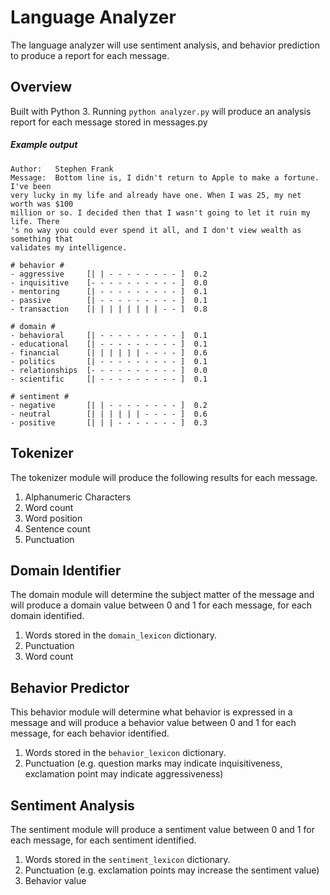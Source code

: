 # Language Analyzer

The language analyzer will use sentiment analysis, and behavior prediction to produce a report for each message.

## Overview

Built with Python 3. Running `python analyzer.py` will produce an analysis report for each message stored in messages.py


##### Example output

```
Author:   Stephen Frank
Message:  Bottom line is, I didn't return to Apple to make a fortune. I've been                                                                                                                                                              very lucky in my life and already have one. When I was 25, my net worth was $100                                                                                                                                                              million or so. I decided then that I wasn't going to let it ruin my life. There                                                                                                                                                             's no way you could ever spend it all, and I don't view wealth as something that                                                                                                                                                              validates my intelligence.

# behavior #
- aggressive     [| | - - - - - - - - ]  0.2
- inquisitive    [- - - - - - - - - - ]  0.0
- mentoring      [| - - - - - - - - - ]  0.1
- passive        [| - - - - - - - - - ]  0.1
- transaction    [| | | | | | | | - - ]  0.8

# domain #
- behavioral     [| - - - - - - - - - ]  0.1
- educational    [| - - - - - - - - - ]  0.1
- financial      [| | | | | | - - - - ]  0.6
- politics       [| - - - - - - - - - ]  0.1
- relationships  [- - - - - - - - - - ]  0.0
- scientific     [| - - - - - - - - - ]  0.1

# sentiment #
- negative       [| | - - - - - - - - ]  0.2
- neutral        [| | | | | | - - - - ]  0.6
- positive       [| | | - - - - - - - ]  0.3

```

## Tokenizer

The tokenizer module will produce the following results for each message.

1. Alphanumeric Characters
1. Word count
1. Word position
1. Sentence count
1. Punctuation

## Domain Identifier

The domain module will determine the subject matter of the message and will produce a domain value between 0 and 1 for each message, for each domain identified.

1. Words stored in the `domain_lexicon` dictionary.
1. Punctuation
1. Word count

## Behavior Predictor

This behavior module will determine what behavior is expressed in a message and will produce a behavior value between 0 and 1 for each message, for each behavior identified.

1. Words stored in the `behavior_lexicon` dictionary.
1. Punctuation (e.g. question marks may indicate inquisitiveness, exclamation point may indicate aggressiveness)

## Sentiment Analysis

The sentiment module will produce a sentiment value between 0 and 1 for each message, for each sentiment identified.

1. Words stored in the `sentiment_lexicon` dictionary.
1. Punctuation (e.g. exclamation points may increase the sentiment value)
1. Behavior value
